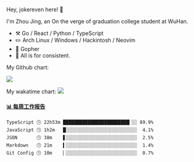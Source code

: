 Hey, jokereven here! 👋

I'm Zhou Jing, an On the verge of graduation college student at WuHan.

-   :hammer_and_pick: Go / React / Python / TypeScript
-   :pencil2: Arch Linux / Windows / Hackintosh / Neovim
-   :seedling: Gopher
-   :thought_balloon: All is for consistent.

My Github chart:

![](https://ghchart.rshah.org/JonnieWayy)

My wakatime chart:
![](https://wakatime.com/share/@jokereven/1679dc82-4bf9-4b63-9203-390d608503de.png)

<!-- waka-box start -->
#### <a href="https://gist.github.com/9f8118785e2d128d746db5f61b0e0a2a" target="_blank">📊 每周工作报告</a>
```text
TypeScript 🕓 22h53m ████████████████████████▎░░ 89.9%
JavaScript 🕓 1h2m   █░░░░░░░░░░░░░░░░░░░░░░░░░░  4.1%
JSON       🕓 38m    ▋░░░░░░░░░░░░░░░░░░░░░░░░░░  2.5%
Markdown   🕓 21m    ▍░░░░░░░░░░░░░░░░░░░░░░░░░░  1.4%
Git Config 🕓 10m    ▏░░░░░░░░░░░░░░░░░░░░░░░░░░  0.7%
```
<!-- Powered by https://github.com/journey-ad/waka-box-go . -->
<!-- waka-box end -->
